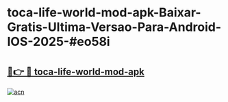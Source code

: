 # toca-life-world-mod-apk-Baixar-Gratis-Ultima-Versao-Para-Android-IOS-2025-#eo58i

# <h2><a href="https://ainizakaria.my?title=toca-life-world-mod-apk&ref=22M">🔗👉 🔴 toca-life-world-mod-apk</a></h2>

[![acn](https://github.com/user-attachments/assets/0f9c940e-d8b0-45ae-aac7-cd30a18b3e1c)](https://ainizakaria.my?title=toca-life-world-mod-apk&ref=22M)

